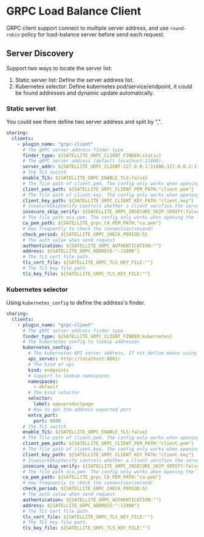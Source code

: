 # GRPC Load Balance Client

GRPC client support connect to multiple server address, and use `round-robin` policy for load-balance server before send each request.

## Server Discovery

Support two ways to locate the server list:
1. Static server list: Define the server address list.
2. Kubernetes selector: Define kubernetes pod/service/endpoint, it could be found addresses and dynamic update automatically.

### Static server list

You could see there define two server address and split by ",".

```yaml
sharing:
  clients:
    - plugin_name: "grpc-client"
      # The gRPC server address finder type
      finder_type: ${SATELLITE_GRPC_CLIENT_FINDER:static}
      # The gRPC server address (default localhost:11800).
      server_addr: ${SATELLITE_GRPC_CLIENT:127.0.0.1:11800,127.0.0.2:11800}
      # The TLS switch
      enable_TLS: ${SATELLITE_GRPC_ENABLE_TLS:false}
      # The file path of client.pem. The config only works when opening the TLS switch.
      client_pem_path: ${SATELLITE_GRPC_CLIENT_PEM_PATH:"client.pem"}
      # The file path of client.key. The config only works when opening the TLS switch.
      client_key_path: ${SATELLITE_GRPC_CLIENT_KEY_PATH:"client.key"}
      # InsecureSkipVerify controls whether a client verifies the server's certificate chain and host name.
      insecure_skip_verify: ${SATELLITE_GRPC_INSECURE_SKIP_VERIFY:false}
      # The file path oca.pem. The config only works when opening the TLS switch.
      ca_pem_path: ${SATELLITE_grpc_CA_PEM_PATH:"ca.pem"}
      # How frequently to check the connection(second)
      check_period: ${SATELLITE_GRPC_CHECK_PERIOD:5}
      # The auth value when send request
      authentication: ${SATELLITE_GRPC_AUTHENTICATION:""}
      address: ${SATELLITE_GRPC_ADDRESS:":11800"}
      # The TLS cert file path.
      tls_cert_file: ${SATELLITE_GRPC_TLS_KEY_FILE:""}
      # The TLS key file path.
      tls_key_file: ${SATELLITE_GRPC_TLS_KEY_FILE:""}
```

### Kubernetes selector

Using `kubernetes_config` to define the address's finder.

```yaml
sharing:
  clients:
    - plugin_name: "grpc-client"
      # The gRPC server address finder type
      finder_type: ${SATELLITE_GRPC_CLIENT_FINDER:kubernetes}
      # The kubernetes config to lookup addresses
      kubernetes_config:
        # The kubernetes API server address, If not define means using in kubernetes mode to connect
        api_server: http://localhost:8001/
        # The kind of api
        kind: endpoints
        # Support to lookup namespaces
        namespaces:
          - default
        # The kind selector
        selector:
          label: app=productpage
        # How to get the address exported port
        extra_port:
          port: 9080
      # The TLS switch
      enable_TLS: ${SATELLITE_GRPC_ENABLE_TLS:false}
      # The file path of client.pem. The config only works when opening the TLS switch.
      client_pem_path: ${SATELLITE_GRPC_CLIENT_PEM_PATH:"client.pem"}
      # The file path of client.key. The config only works when opening the TLS switch.
      client_key_path: ${SATELLITE_GRPC_CLIENT_KEY_PATH:"client.key"}
      # InsecureSkipVerify controls whether a client verifies the server's certificate chain and host name.
      insecure_skip_verify: ${SATELLITE_GRPC_INSECURE_SKIP_VERIFY:false}
      # The file path oca.pem. The config only works when opening the TLS switch.
      ca_pem_path: ${SATELLITE_grpc_CA_PEM_PATH:"ca.pem"}
      # How frequently to check the connection(second)
      check_period: ${SATELLITE_GRPC_CHECK_PERIOD:5}
      # The auth value when send request
      authentication: ${SATELLITE_GRPC_AUTHENTICATION:""}
      address: ${SATELLITE_GRPC_ADDRESS:":11800"}
      # The TLS cert file path.
      tls_cert_file: ${SATELLITE_GRPC_TLS_KEY_FILE:""}
      # The TLS key file path.
      tls_key_file: ${SATELLITE_GRPC_TLS_KEY_FILE:""}
```
